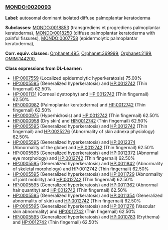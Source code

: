 
### [MONDO:0020093](http://purl.obolibrary.org/obo/MONDO_0020093)
**Label:** autosomal dominant isolated diffuse palmoplantar keratoderma

**Subclasses:** [MONDO:0018853](http://purl.obolibrary.org/obo/MONDO_0018853) (transgrediens et progrediens palmoplantar keratoderma), [MONDO:0018250](http://purl.obolibrary.org/obo/MONDO_0018250) (diffuse palmoplantar keratoderma with painful fissures), [MONDO:0007758](http://purl.obolibrary.org/obo/MONDO_0007758) (epidermolytic palmoplantar keratoderma), 

**Corr. equiv. classes:** [Orphanet:495](http://www.orpha.net/ORDO/Orphanet_495), [Orphanet:369999](http://www.orpha.net/ORDO/Orphanet_369999), [Orphanet:2199](http://www.orpha.net/ORDO/Orphanet_2199), [OMIM:144200](http://purl.obolibrary.org/obo/OMIM_144200), 

**Class expressions from DL-Learner:**

- [HP:0007559](http://purl.obolibrary.org/obo/HP_0007559) (Localized epidermolytic hyperkeratosis) 75.00%
- [HP:0005595](http://purl.obolibrary.org/obo/HP_0005595) (Generalized hyperkeratosis) and [HP:0012742](http://purl.obolibrary.org/obo/HP_0012742) (Thin fingernail) 62.50%
- [HP:0001131](http://purl.obolibrary.org/obo/HP_0001131) (Corneal dystrophy) and [HP:0012742](http://purl.obolibrary.org/obo/HP_0012742) (Thin fingernail) 62.50%
- [HP:0000982](http://purl.obolibrary.org/obo/HP_0000982) (Palmoplantar keratoderma) and [HP:0012742](http://purl.obolibrary.org/obo/HP_0012742) (Thin fingernail) 62.50%
- [HP:0000975](http://purl.obolibrary.org/obo/HP_0000975) (Hyperhidrosis) and [HP:0012742](http://purl.obolibrary.org/obo/HP_0012742) (Thin fingernail) 62.50%
- [HP:0000958](http://purl.obolibrary.org/obo/HP_0000958) (Dry skin) and [HP:0012742](http://purl.obolibrary.org/obo/HP_0012742) (Thin fingernail) 62.50%
- [HP:0005595](http://purl.obolibrary.org/obo/HP_0005595) (Generalized hyperkeratosis) and [HP:0012742](http://purl.obolibrary.org/obo/HP_0012742) (Thin fingernail) and [HP:0025276](http://purl.obolibrary.org/obo/HP_0025276) (Abnormality of skin adnexa physiology) 62.50%
- [HP:0005595](http://purl.obolibrary.org/obo/HP_0005595) (Generalized hyperkeratosis) and [HP:0012374](http://purl.obolibrary.org/obo/HP_0012374) (Abnormality of the globe) and [HP:0012742](http://purl.obolibrary.org/obo/HP_0012742) (Thin fingernail) 62.50%
- [HP:0005595](http://purl.obolibrary.org/obo/HP_0005595) (Generalized hyperkeratosis) and [HP:0012372](http://purl.obolibrary.org/obo/HP_0012372) (Abnormal eye morphology) and [HP:0012742](http://purl.obolibrary.org/obo/HP_0012742) (Thin fingernail) 62.50%
- [HP:0005595](http://purl.obolibrary.org/obo/HP_0005595) (Generalized hyperkeratosis) and [HP:0011842](http://purl.obolibrary.org/obo/HP_0011842) (Abnormality of skeletal morphology) and [HP:0012742](http://purl.obolibrary.org/obo/HP_0012742) (Thin fingernail) 62.50%
- [HP:0005595](http://purl.obolibrary.org/obo/HP_0005595) (Generalized hyperkeratosis) and [HP:0011729](http://purl.obolibrary.org/obo/HP_0011729) (Abnormality of joint mobility) and [HP:0012742](http://purl.obolibrary.org/obo/HP_0012742) (Thin fingernail) 62.50%
- [HP:0005595](http://purl.obolibrary.org/obo/HP_0005595) (Generalized hyperkeratosis) and [HP:0011362](http://purl.obolibrary.org/obo/HP_0011362) (Abnormal hair quantity) and [HP:0012742](http://purl.obolibrary.org/obo/HP_0012742) (Thin fingernail) 62.50%
- [HP:0005595](http://purl.obolibrary.org/obo/HP_0005595) (Generalized hyperkeratosis) and [HP:0011354](http://purl.obolibrary.org/obo/HP_0011354) (Generalized abnormality of skin) and [HP:0012742](http://purl.obolibrary.org/obo/HP_0012742) (Thin fingernail) 62.50%
- [HP:0005595](http://purl.obolibrary.org/obo/HP_0005595) (Generalized hyperkeratosis) and [HP:0011276](http://purl.obolibrary.org/obo/HP_0011276) (Vascular skin abnormality) and [HP:0012742](http://purl.obolibrary.org/obo/HP_0012742) (Thin fingernail) 62.50%
- [HP:0005595](http://purl.obolibrary.org/obo/HP_0005595) (Generalized hyperkeratosis) and [HP:0010783](http://purl.obolibrary.org/obo/HP_0010783) (Erythema) and [HP:0012742](http://purl.obolibrary.org/obo/HP_0012742) (Thin fingernail) 62.50%


